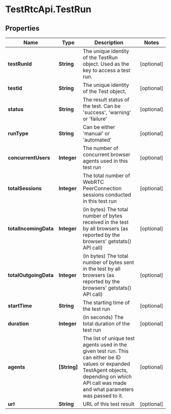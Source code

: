 # TestRtcApi.TestRun

## Properties
Name | Type | Description | Notes
------------ | ------------- | ------------- | -------------
**testRunId** | **String** | The unique identity of the TestRun object. Used as the key to access a test run. | [optional] 
**testId** | **String** | The unique identity of the Test object. | [optional] 
**status** | **String** | The result status of the test. Can be &#39;success&#39;, &#39;warning&#39; or &#39;failure&#39; | [optional] 
**runType** | **String** | Can be either &#39;manual&#39; or &#39;automated&#39; | [optional] 
**concurrentUsers** | **Integer** | The number of concurrent browser agents used in this test run | [optional] 
**totalSessions** | **Integer** | The total number of WebRTC PeerConnection sessions conducted in this test run | [optional] 
**totalIncomingData** | **Integer** | (in bytes) The total number of bytes received in the test by all browsers (as reported by the browsers&#39; getstats() API call) | [optional] 
**totalOutgoingData** | **Integer** | (in bytes) The total number of bytes sent in the test by all browsers (as reported by the browsers&#39; getstats() API call) | [optional] 
**startTime** | **String** | The starting time of the test run | [optional] 
**duration** | **Integer** | (in seconds) The total duration of the test run | [optional] 
**agents** | **[String]** | The list of unique test agents used in the given test run. This can either be ID values or expanded TestAgent objects, depending on which API call was made and what parameters was passed to it. | [optional] 
**url** | **String** | URL of this test result | [optional] 


